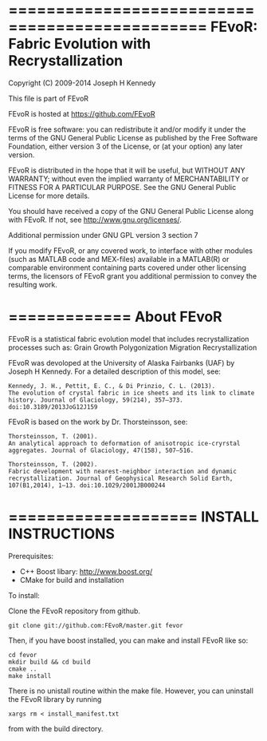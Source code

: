 ===============================================
 FEvoR: Fabric Evolution with Recrystallization
===============================================
Copyright (C) 2009-2014  Joseph H Kennedy

This file is part of FEvoR

FEvoR is hosted at https://github.com/FEvoR

FEvoR is free software: you can redistribute it and/or modify it under the 
terms of the GNU General Public License as published by the Free Software 
Foundation, either version 3 of the License, or (at your option) any later 
version.

FEvoR is distributed in the hope that it will be useful, but WITHOUT ANY 
WARRANTY; without even the implied warranty of MERCHANTABILITY or FITNESS 
FOR A PARTICULAR PURPOSE.  See the GNU General Public License for more 
details.

You should have received a copy of the GNU General Public License along 
with FEvoR.  If not, see <http://www.gnu.org/licenses/>.

Additional permission under GNU GPL version 3 section 7

If you modify FEvoR, or any covered work, to interface with
other modules (such as MATLAB code and MEX-files) available in a
MATLAB(R) or comparable environment containing parts covered
under other licensing terms, the licensors of FEvoR grant
you additional permission to convey the resulting work.

=============
 About FEvoR
=============

FEvoR is a statistical fabric evolution model that includes 
recrystallization processes such as:
    Grain Growth
    Polygonization
    Migration Recrystallization

FEvoR was devoloped at the University of Alaska Fairbanks (UAF) by 
Joseph H Kennedy. For a detailed description of this model, see:
 
    Kennedy, J. H., Pettit, E. C., & Di Prinzio, C. L. (2013). 
    The evolution of crystal fabric in ice sheets and its link to climate 
    history. Journal of Glaciology, 59(214), 357–373. 
    doi:10.3189/2013JoG12J159

FEvoR is based on the work by Dr. Thorsteinsson, see:

    Thorsteinsson, T. (2001). 
    An analytical approach to deformation of anisotropic ice-cryrstal 
    aggregates. Journal of Glaciology, 47(158), 507–516.
    
    Thorsteinsson, T. (2002). 
    Fabric development with nearest-neighbor interaction and dynamic 
    recrystallization. Journal of Geophysical Research Solid Earth, 
    107(B1,2014), 1–13. doi:10.1029/2001JB000244

====================
INSTALL INSTRUCTIONS
====================

Prerequisites: 
 * C++ Boost libary: http://www.boost.org/
 * CMake for build and installation

To install:

Clone the FEvoR repository from github. 

```
git clone git://github.com:FEvoR/master.git fevor
```

Then, if you have boost installed, you can make and install FEvoR like so:

```
cd fevor
mkdir build && cd build
cmake ..
make install
```
There is no unistall routine within the make file. However, you can uninstall
the FEvoR library by running

```
xargs rm < install_manifest.txt
```

from with the build directory. 
